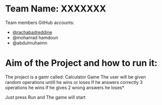 # Team Name: XXXXXXX

Team members GitHub accounts: 
- [@rachabadreddine](https://github.com/RACHABADREDDINE)
- @mohamad hamdoun
- @abdulmuhaimn



# Aim of the Project and how to run it:

The project is a gamr called: Calculator Game
The user will be given random operations untill he wins or loses
If he answers correctly 3 operations he wins
if he gives 2 wrong answers he loses*

Just press Run and The game will start
